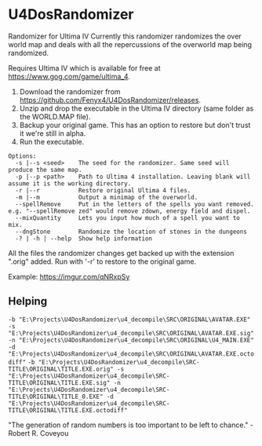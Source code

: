 # U4DosRandomizer
Randomizer for Ultima IV
Currently this randomizer randomizes the over world map and deals with all the repercussions of the overworld map being randomized.

Requires Ultima IV which is available for free at https://www.gog.com/game/ultima_4.

1. Download the randomizer from https://github.com/Fenyx4/U4DosRandomizer/releases.
1. Unzip and drop the executable in the Ultima IV directory (same folder as the WORLD.MAP file).
1. Backup your original game. This has an option to restore but don't trust it we're still in alpha.
1. Run the executable.

```
Options:
  -s |--s <seed>    The seed for the randomizer. Same seed will produce the same map.
  -p |--p <path>    Path to Ultima 4 installation. Leaving blank will assume it is the working directory.
  -r |--r           Restore original Ultima 4 files.
  -m |--m           Output a minimap of the overworld.
  --spellRemove     Put in the letters of the spells you want removed. e.g. "--spellRemove zed" would remove zdown, energy field and dispel.
  --mixQuantity     Lets you input how much of a spell you want to mix.
  --dngStone        Randomize the location of stones in the dungeons
  -? | -h | --help  Show help information
```
  
All the files the randomizer changes get backed up with the extension ".orig" added. Run with '-r' to restore to the original game.

Example: https://imgur.com/qNRxpSy

## Helping

```-b "E:\Projects\U4DosRandomizer\u4_decompile\SRC\ORIGINAL\AVATAR.EXE" -s "E:\Projects\U4DosRandomizer\u4_decompile\SRC\ORIGINAL\AVATAR.EXE.sig" -n "E:\Projects\U4DosRandomizer\u4_decompile\SRC\ORIGINAL\U4_MAIN.EXE" -d "E:\Projects\U4DosRandomizer\u4_decompile\SRC\ORIGINAL\AVATAR.EXE.octodiff"```
```-b "E:\Projects\U4DosRandomizer\u4_decompile\SRC-TITLE\ORIGINAL\TITLE.EXE.orig" -s "E:\Projects\U4DosRandomizer\u4_decompile\SRC-TITLE\ORIGINAL\TITLE.EXE.sig" -n "E:\Projects\U4DosRandomizer\u4_decompile\SRC-TITLE\ORIGINAL\TITLE_0.EXE" -d "E:\Projects\U4DosRandomizer\u4_decompile\SRC-TITLE\ORIGINAL\TITLE.EXE.octodiff"```

"The generation of random numbers is too important to be left to chance." - Robert R. Coveyou